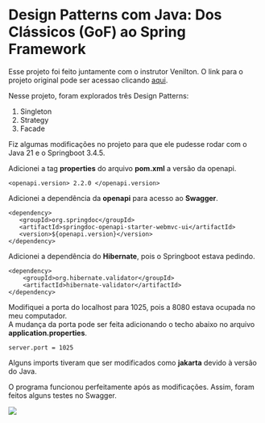 # Design Patterns com Java: Dos Clássicos (GoF) ao Spring Framework

Esse projeto foi feito juntamente com o instrutor Venilton. O link para o projeto original pode ser acessao clicando [aqui](https://github.com/digitalinnovationone/lab-padroes-projeto-spring). </br>

Nesse projeto, foram explorados três Design Patterns: 

1. Singleton
2. Strategy
3. Facade 

Fiz algumas modificações no projeto para que ele pudesse rodar com o Java 21 e o Springboot 3.4.5. 

Adicionei a tag **properties** do arquivo **pom.xml** a versão da openapi.


```
<openapi.version> 2.2.0 </openapi.version>
```
		
		
Adicionei a dependência da **openapi** para acesso ao **Swagger**.
 

```
<dependency>
   <groupId>org.springdoc</groupId>
   <artifactId>springdoc-openapi-starter-webmvc-ui</artifactId>
   <version>${openapi.version}</version>
</dependency>	
```


Adicionei a dependência do **Hibernate**, pois o Springboot estava pedindo.

```
<dependency>
	<groupId>org.hibernate.validator</groupId>
	<artifactId>hibernate-validator</artifactId>
</dependency>
```


Modifiquei a porta do localhost para 1025, pois a 8080 estava ocupada no meu computador. </br>
A mudança da porta pode ser feita adicionando o techo abaixo no arquivo **application.properties**.


```
server.port = 1025
```

Alguns imports tiveram que ser modificados como **jakarta** devido à versão do Java. </br>

O programa funcionou perfeitamente após as modificações. Assim, foram feitos alguns testes no Swagger. </br>


<img src= "\images\telaSwagger.jpg" /> 




